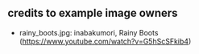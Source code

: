 
## credits to example image owners

- rainy_boots.jpg: inabakumori, Rainy Boots (https://www.youtube.com/watch?v=G5hScSFkib4)
